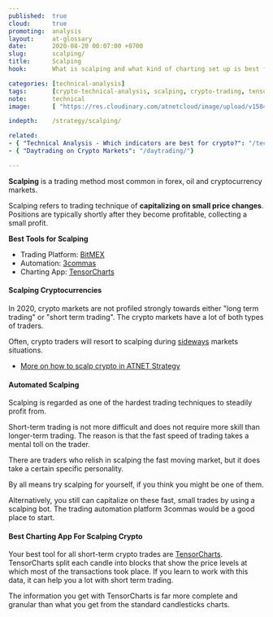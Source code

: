 ```yaml
---
published:  true
cloud:      true
promoting:  analysis
layout:     at-glossary
date:       2020-08-20 00:07:00 +0700
slug:       scalping/
title:      Scalping
hook:       What is scalping and what kind of charting set up is best for it

categories: [technical-analysis]
tags:       [crypto-technical-analysis, scalping, crypto-trading, tensorcharts]
note:       technical
image:      [ "https://res.cloudinary.com/atnetcloud/image/upload/v1584520246/atnet/strategy/tensorcharts-elements_h8ooji.jpg" ]

indepth:    /strategy/scalping/

related:
- { "Technical Analysis - Which indicators are best for crypto?": "/technical-analysis/"}
- { "Daytrading on Crypto Markets": "/daytrading/"}

---
```


**Scalping** is a trading method most common in forex, oil and cryptocurrency markets.

Scalping refers to trading technique of **capitalizing on small price changes**. Positions are typically shortly after they become profitable, collecting a small profit.

**Best Tools for Scalping**

* Trading Platform: [BitMEX](http://bit.ly/2Muo11z)
* Automation: [3commas](http://bit.ly/34Zampi)
* Charting App: [TensorCharts](http://bit.ly/dont-be-an-amateur)

#### Scalping Cryptocurrencies

In 2020, crypto markets are not profiled strongly towards either "long term trading" or "short term trading". The crypto markets have a lot of both types of traders.

Often, crypto traders will resort to scalping during [sideways](/glossary/sideways/) markets situations.

* [More on how to scalp crypto in ATNET Strategy](/strategy/scalping/)


#### Automated Scalping

Scalping is regarded as one of the hardest trading techniques to steadily profit from.

Short-term trading is not more difficult and does not require more skill than longer-term trading. The reason is that the fast speed of trading takes a mental toll on the trader.

There are traders who relish in scalping the fast moving market, but it does take a certain specific personality.

By all means try scalping for yourself, if you think you might be one of them.

Alternatively, you still can capitalize on these fast, small trades by using a scalping bot. The trading automation platform 3commas would be a good place to start.


#### Best Charting App For Scalping Crypto

Your best tool for all short-term crypto trades are [TensorCharts](http://bit.ly/dont-be-an-amateur). TensorCharts split each candle into blocks that show the price levels at which most of the transactions took place. If you learn to work with this data, it can help you a lot with short term trading.

The information you get with TensorCharts is far more complete and granular than what you get from the standard candlesticks charts.
